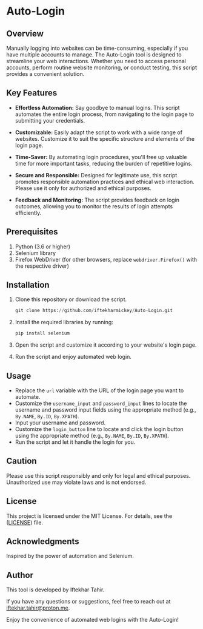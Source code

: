 # Auto-Login

## Overview

Manually logging into websites can be time-consuming, especially if you have multiple accounts to manage. The Auto-Login tool is designed to streamline your web interactions. Whether you need to access personal accounts, perform routine website monitoring, or conduct testing, this script provides a convenient solution.

## Key Features

- **Effortless Automation:** Say goodbye to manual logins. This script automates the entire login process, from navigating to the login page to submitting your credentials.

- **Customizable:** Easily adapt the script to work with a wide range of websites. Customize it to suit the specific structure and elements of the login page.

- **Time-Saver:** By automating login procedures, you'll free up valuable time for more important tasks, reducing the burden of repetitive logins.

- **Secure and Responsible:** Designed for legitimate use, this script promotes responsible automation practices and ethical web interaction. Please use it only for authorized and ethical purposes.

- **Feedback and Monitoring:** The script provides feedback on login outcomes, allowing you to monitor the results of login attempts efficiently.

## Prerequisites

1. Python (3.6 or higher)
2. Selenium library
3. Firefox WebDriver (for other browsers, replace `webdriver.Firefox()` with the respective driver)

## Installation

1. Clone this repository or download the script.

   ```python
   git clone https://github.com/iftekharmickey/Auto-Login.git
   ```
   
3. Install the required libraries by running:

   ```python
   pip install selenium
   ```
4. Open the script and customize it according to your website's login page.

5. Run the script and enjoy automated web login.

## Usage

- Replace the `url` variable with the URL of the login page you want to automate.
- Customize the `username_input` and `password_input` lines to locate the username and password input fields using the appropriate method (e.g., `By.NAME`, `By.ID`, `By.XPATH`).
- Input your username and password.
- Customize the `login_button` line to locate and click the login button using the appropriate method (e.g., `By.NAME`, `By.ID`, `By.XPATH`).
- Run the script and let it handle the login for you.

## Caution

Please use this script responsibly and only for legal and ethical purposes. Unauthorized use may violate laws and is not endorsed.

## License

This project is licensed under the MIT License. For details, see the ([LICENSE](https://github.com/iftekharmickey/Auto-Login/blob/main/LICENSE)) file.

## Acknowledgments

Inspired by the power of automation and Selenium.

## Author

This tool is developed by Iftekhar Tahir.

If you have any questions or suggestions, feel free to reach out at iftekhar.tahir@proton.me.

Enjoy the convenience of automated web logins with the Auto-Login!
